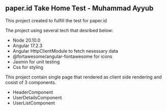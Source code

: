 ## paper.id Take Home Test - Muhammad Ayyub

This project created to fulfill the test for paper.id

The project using several tech that desribed below:
- Node 20.10.0
- Angular 17.2.3
- Angular HttpClientModule to fetch nesessary data
- @fortawesome/angular-fontawesome for icons
- Jasmin for unit testing
- Css for styling

This project contain single page that rendered as client side rendering and cosist of 3 components.
- HeaderComponent
- UserDetailsComponent
- UserListComponent
